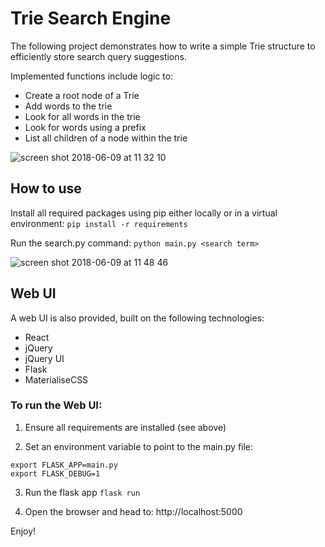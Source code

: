 # Trie Search Engine

The following project demonstrates how to write a simple Trie structure to efficiently store search query suggestions.

Implemented functions include logic to: 
- Create a root node of a Trie
- Add words to the trie 
- Look for all words in the trie
- Look for words using a prefix
- List all children of a node within the trie

![screen shot 2018-06-09 at 11 32 10](https://user-images.githubusercontent.com/22529514/41190641-e470bfec-6bda-11e8-9d7f-fd52d4d013df.jpg)

## How to use 

Install all required packages using pip either locally or in a virtual environment:
```pip install -r requirements```

Run the search.py command: 
```python main.py <search term>```

![screen shot 2018-06-09 at 11 48 46](https://user-images.githubusercontent.com/22529514/41190650-18af5cbe-6bdb-11e8-8a38-bc4b3e0a3b91.jpg)


## Web UI

A web UI is also provided, built on the following technologies: 
- React
- jQuery 
- jQuery UI 
- Flask
- MaterialiseCSS

### To run the Web UI: 
1.  Ensure all requirements are installed (see above)

2. Set an environment variable to point to the main.py file:
```
export FLASK_APP=main.py 
export FLASK_DEBUG=1
```

3. Run the flask app
```flask run```

4. Open the browser and head to: http://localhost:5000

Enjoy!
